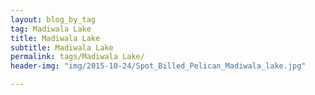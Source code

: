 ```yaml
---
layout: blog_by_tag
tag: Madiwala Lake
title: Madiwala Lake
subtitle: Madiwala Lake
permalink: tags/Madiwala Lake/
header-img: "img/2015-10-24/Spot_Billed_Pelican_Madiwala_lake.jpg"

---
```

